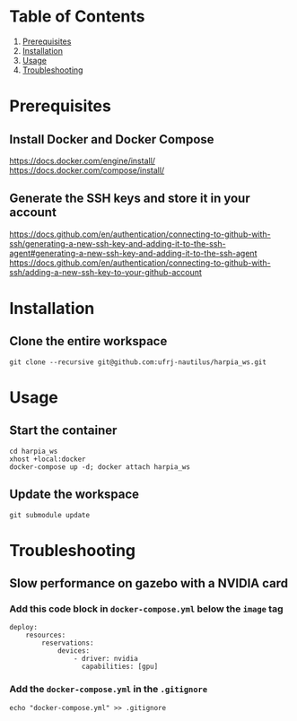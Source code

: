 # Table of Contents
1. [Prerequisites](#prerequisites)
2. [Installation](#installation)
3. [Usage](#usage)
4. [Troubleshooting](#troubleshooting)

# Prerequisites
## Install Docker and Docker Compose<br />
<https://docs.docker.com/engine/install/><br />
<https://docs.docker.com/compose/install/>
## Generate the SSH keys and store it in your account<br />
<https://docs.github.com/en/authentication/connecting-to-github-with-ssh/generating-a-new-ssh-key-and-adding-it-to-the-ssh-agent#generating-a-new-ssh-key-and-adding-it-to-the-ssh-agent><br />
<https://docs.github.com/en/authentication/connecting-to-github-with-ssh/adding-a-new-ssh-key-to-your-github-account>

# Installation
## Clone the entire workspace
    
    git clone --recursive git@github.com:ufrj-nautilus/harpia_ws.git
# Usage
## Start the container
    
    cd harpia_ws
    xhost +local:docker
    docker-compose up -d; docker attach harpia_ws

## Update the workspace

    git submodule update

# Troubleshooting
##  Slow performance on gazebo with a NVIDIA card
### Add this code block in ```docker-compose.yml``` below the `image` tag
```
deploy:
    resources:
        reservations:
            devices:
                - driver: nvidia
                  capabilities: [gpu]
```
### Add the ```docker-compose.yml``` in the ```.gitignore```
```
echo "docker-compose.yml" >> .gitignore
```
